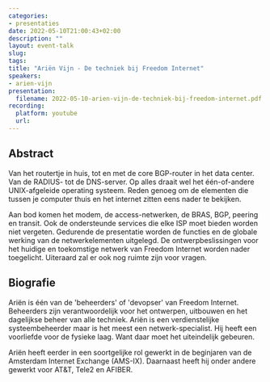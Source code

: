 ```yaml
---
categories:
- presentaties
date: 2022-05-10T21:00:43+02:00
description: ""
layout: event-talk
slug:
tags:
title: "Ariën Vijn - De techniek bij Freedom Internet"
speakers:
- arien-vijn
presentation:
  filename: 2022-05-10-arien-vijn-de-techniek-bij-freedom-internet.pdf
recording:
  platform: youtube
  url: 
---
```


## Abstract

Van het routertje in huis, tot en met de core BGP-router in het data center. Van de RADIUS- tot de DNS-server. Op alles draait wel het één-of-andere UNIX-afgeleide operating systeem. Reden genoeg om de elementen die tussen je computer thuis en het internet zitten eens nader te bekijken.

Aan bod komen het modem, de access-netwerken, de BRAS, BGP, peering en transit. Ook de ondersteunde services die elke ISP moet bieden worden niet vergeten. Gedurende de presentatie worden de functies en de globale werking van de netwerkelementen uitgelegd. De ontwerpbeslissingen voor het huidige en toekomstige netwerk van Freedom Internet worden nader toegelicht. Uiteraard zal er ook nog ruimte zijn voor vragen.

## Biografie

Ariën is één van de 'beheerders' of 'devopser' van Freedom Internet. Beheerders zijn verantwoordelijk voor het ontwerpen, uitbouwen en het dagelijkse beheer van alle techniek. Ariën is een verdienstelijke systeembeheerder maar is het meest een netwerk-specialist. Hij heeft een voorliefde voor de fysieke laag. Want daar moet het uiteindelijk gebeuren.

Ariën heeft eerder in een soortgelijke rol gewerkt in de beginjaren van de Amsterdam Internet Exchange (AMS-IX). Daarnaast heeft hij onder andere gewerkt voor AT&T, Tele2 en AFIBER.